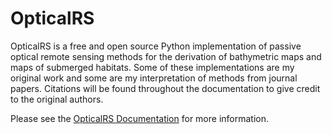# OpticalRS

OpticalRS is a free and open source Python implementation of passive optical remote sensing methods for the derivation of bathymetric maps and maps of submerged habitats. Some of these implementations are my original work and some are my interpretation of methods from journal papers. Citations will be found throughout the documentation to give credit to the original authors.

Please see the [OpticalRS Documentation](http://jkibele.github.io/OpticalRS/) for more information.